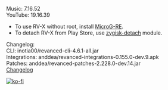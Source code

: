 Music: 7.16.52  
YouTube: 19.16.39  
- To use RV-X without root, install [MicroG-RE](https://github.com/WSTxda/MicroG-RE/releases/latest).  
- To detach RV-X from Play Store, use [zygisk-detach](https://github.com/j-hc/zygisk-detach) module.  

Changelog:  
CLI: inotia00/revanced-cli-4.6.1-all.jar  
Integrations: anddea/revanced-integrations-0.155.0-dev.9.apk  
Patches: anddea/revanced-patches-2.228.0-dev.14.jar  
[Changelog](https://github.com/anddea/revanced-patches/releases/tag/vdev.14)  
  
[![ko-fi](https://ko-fi.com/img/githubbutton_sm.svg)](https://ko-fi.com/W7W8VRK0S)  
